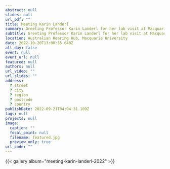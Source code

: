 ```yaml
---
abstract: null
slides: null
url_pdf: ""
title: Meeting Karin Landerl
summary: Greeting Professor Karin Landerl for her lab visit at Macquarie University.
subtitle: Greeting Professor Karin Landerl for her lab visit at Macquarie University.
location: Australian Hearing Hub, Macquarie University
date: 2022-10-20T13:00:35.648Z
all_day: false
event: null
event_url: null
featured: null
authors: null
url_video: ""
url_slides: ""
address:
  ? street
  ? city
  ? region
  ? postcode
  ? country
publishDate: 2022-09-21T04:04:31.109Z
tags: null
projects: null
image:
  caption: ""
  focal_point: null
  filename: featured.jpg
  preview_only: true
url_code: ""
---
```


{{< gallery album="meeting-karin-landerl-2022" >}}

